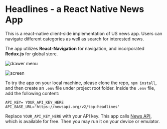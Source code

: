 # Headlines - a React Native News App
This is a react-native client-side implementation of US news app. Users can navigate different categories as well as search for interested news.

The app utilizes **React-Navigation** for navigation, and incorporated **Redux.js** for global store.

![drawer menu](drawerMenu.PNG)

![screen](screen.PNG)

To try the app on your local machine, please clone the repo, `npm install`, and then create an `.env` file under project root folder. Inside the `.env` file, add the following content:
```
API_KEY= YOUR_API_KEY_HERE
API_BASE_URL='https://newsapi.org/v2/top-headlines'
```
Replace `YOUR_API_KEY_HERE` with your API key. This app calls [News API](https://newsapi.org/docs/get-started), which is available for free. Then you may run it on your device or emulator.


